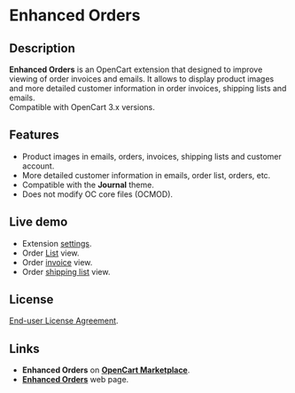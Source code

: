 # Enhanced Orders

## Description
**Enhanced Orders** is an OpenCart extension that designed to improve viewing of order invoices and emails. It allows to display product images and more detailed customer information in order invoices, shipping lists and emails.  
Compatible with OpenCart 3.x versions.

## Features
* Product images in emails, orders, invoices, shipping lists and customer account.
* More detailed customer information in emails, order list, orders, etc.
* Compatible with the **Journal** theme.
* Does not modify OC core files (OCMOD).

## Live demo
* Extension [settings](https://demo.ocmod.space/a/admin/index.php?route=extension/module/enhanced_orders).
* Order [List](https://demo.ocmod.space/a/admin/index.php?route=sale/order) view.
* Order [invoice](https://demo.ocmod.space/a/admin/index.php?route=sale/order/invoice&order_id=1)  view.
* Order [shipping list](https://demo.ocmod.space/a/admin/index.php?route=sale/order/shipping&order_id=1) view.

## License
[End-user License Agreement](https://raw.githubusercontent.com/ocmod-space/ocmod-enhanced-orders/main/EULA.txt).

## Links
* **Enhanced Orders** on [**OpenCart Marketplace**](https://www.opencart.com/index.php?route=marketplace/extension/info&extension_id=37121).
* [**Enhanced Orders**](https://www.ocmod.space/enhanced-orders) web page.
